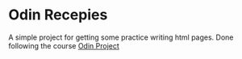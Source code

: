 # Odin Recepies

A simple project for getting some practice writing html pages.
Done following the course [Odin Project](https://theodinproject.com)